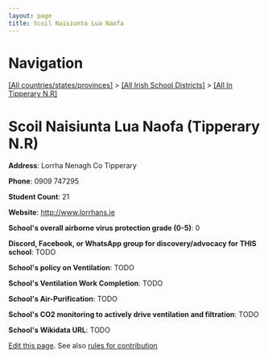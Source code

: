 ```yaml
---
layout: page
title: Scoil Naisiunta Lua Naofa
---
```

# Navigation

[[All countries/states/provinces]](../../..) > [[All Irish School Districts]](../..) > [[All In Tipperary N.R]](..)

# Scoil Naisiunta Lua Naofa (Tipperary N.R)

**Address**: Lorrha Nenagh Co Tipperary

**Phone**: 0909 747295

**Student Count**: 21

**Website**: <http://www.lorrhans.ie>

**School's overall airborne virus protection grade (0-5)**: 0

**Discord, Facebook, or WhatsApp group for discovery/advocacy for THIS school**: TODO

**School's policy on Ventilation**: TODO

**School's Ventilation Work Completion**: TODO

**School's Air-Purification**: TODO

**School's CO2 monitoring to actively drive ventilation and filtration**: TODO

**School's Wikidata URL**: TODO


[Edit this page](https://github.com/ventilate-schools/Ireland/edit/main/./Tipperary_N.R/Scoil_Naisiunta_Lua_Naofa.md). See also [rules for contribution](../../../contribution-rules/)